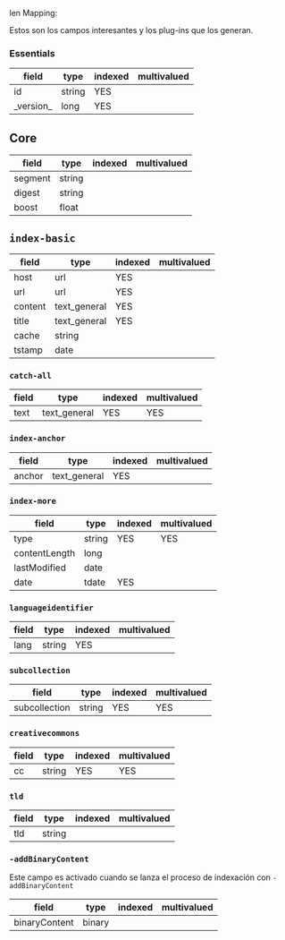 len Mapping:

Estos son los campos interesantes y los plug-ins que los generan.

### Essentials
|field|type|indexed|multivalued|
|-|-|-|-|
| id            | string  | YES ||
| \_version\_   | long    | YES ||

## Core
|field|type|indexed|multivalued|
|-|-|-|-|
| segment   | string  |  ||
| digest    | string  |  ||
| boost     | float   |  ||

## `index-basic`
|field|type|indexed|multivalued|
|-|-|-|-|
| host    | url           | YES   ||
| url     | url           | YES   ||
| content | text_general  | YES   ||
| title   | text_general  | YES   ||
| cache   | string        |  ||
| tstamp  | date          |  ||

### `catch-all`
|field|type|indexed|multivalued|
|-|-|-|-|
| text | text_general | YES | YES |

### `index-anchor`
|field|type|indexed|multivalued|
|-|-|-|-|
| anchor | text_general | YES ||

### `index-more`
|field|type|indexed|multivalued|
|-|-|-|-|
| type | string | YES | YES |
| contentLength | long | ||
| lastModified | date | ||
| date | tdate | YES ||

### `languageidentifier`
|field|type|indexed|multivalued|
|-|-|-|-|
| lang | string | YES ||

### `subcollection`
|field|type|indexed|multivalued|
|-|-|-|-|
| subcollection | string | YES | YES |

### `creativecommons`
|field|type|indexed|multivalued|
|-|-|-|-|
| cc | string | YES | YES |

### `tld`
|field|type|indexed|multivalued|
|-|-|-|-|
| tld | string | | |

### `-addBinaryContent`

Este campo es activado cuando se lanza el proceso de indexación con `-addBinaryContent`

|field|type|indexed|multivalued|
|-|-|-|-|
| binaryContent | binary | | |
